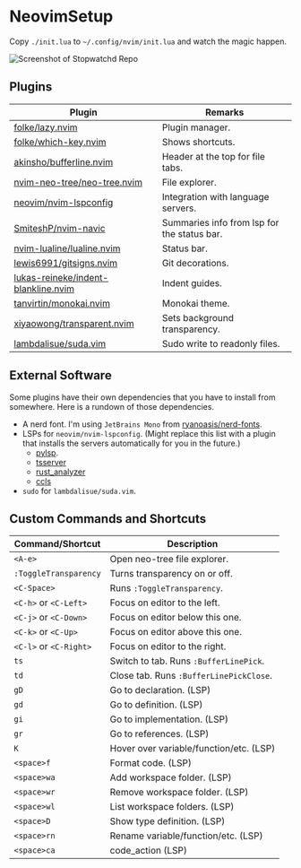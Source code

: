 # NeovimSetup

Copy `./init.lua` to `~/.config/nvim/init.lua` and watch the magic happen.

![Screenshot of Stopwatchd Repo](docs/screenshots/stopwatchd.png)

## Plugins

| Plugin | Remarks |
| ------ | ------- |
| [folke/lazy.nvim](https://github.com/folke/lazy.nvim) | Plugin manager. |
| [folke/which-key.nvim](https://github.com/folke/which-key.nvim) | Shows shortcuts. |
| [akinsho/bufferline.nvim](https://github.com/akinsho/bufferline.nvim) | Header at the top for file tabs. |
| [nvim-neo-tree/neo-tree.nvim](https://github.com/nvim-neo-tree/neo-tree.nvim) | File explorer. |
| [neovim/nvim-lspconfig](https://github.com/neovim/nvim-lspconfig) | Integration with language servers. |
| [SmiteshP/nvim-navic](https://github.com/SmiteshP/nvim-navic) | Summaries info from lsp for the status bar. |
| [nvim-lualine/lualine.nvim](https://github.com/nvim-lualine/lualine.nvim) | Status bar. |
| [lewis6991/gitsigns.nvim](https://github.com/lewis6991/gitsigns.nvim) | Git decorations. |
| [lukas-reineke/indent-blankline.nvim](https://github.com/lukas-reineke/indent-blankline.nvim) | Indent guides. |
| [tanvirtin/monokai.nvim](https://github.com/tanvirtin/monokai.nvim) | Monokai theme. |
| [xiyaowong/transparent.nvim](https://github.com/xiyaowong/transparent.nvim) | Sets background transparency. |
| [lambdalisue/suda.vim](https://github.com/lambdalisue/suda.vim) | Sudo write to readonly files. |

## External Software

Some plugins have their own dependencies that you have to install from somewhere. Here is a rundown of those dependencies.

 - A nerd font. I'm using `JetBrains Mono` from [ryanoasis/nerd-fonts](https://github.com/ryanoasis/nerd-fonts).
 - LSPs for `neovim/nvim-lspconfig`. (Might replace this list with a plugin that installs the servers automatically for you in the future.)
   - [pylsp](https://github.com/python-lsp/python-lsp-server).
   - [tsserver](https://github.com/typescript-language-server/typescript-language-server)
   - [rust_analyzer](https://rust-analyzer.github.io/)
   - [ccls](https://github.com/MaskRay/ccls)
 - `sudo` for `lambdalisue/suda.vim`.

## Custom Commands and Shortcuts

| Command/Shortcut | Description |
| ---------------- | ----------- |
| `<A-e>` | Open neo-tree file explorer. |
| `:ToggleTransparency` | Turns transparency on or off. |
| `<C-Space>` | Runs `:ToggleTransparency`. |
| `<C-h>` or `<C-Left>` | Focus on editor to the left. |
| `<C-j>` or `<C-Down>` | Focus on editor below this one. |
| `<C-k>` or `<C-Up>` | Focus on editor above this one. |
| `<C-l>` or `<C-Right>` | Focus on editor to the right. |
| `ts` | Switch to tab. Runs `:BufferLinePick`. | 
| `td` | Close tab. Runs `:BufferLinePickClose`. |
| `gD` | Go to declaration. (LSP) |
| `gd` | Go to definition. (LSP) |
| `gi` | Go to implementation. (LSP) |
| `gr` | Go to references. (LSP) |
| `K` | Hover over variable/function/etc. (LSP) |
| `<space>f` | Format code. (LSP) |
| `<space>wa` | Add workspace folder. (LSP) |
| `<space>wr` | Remove workspace folder. (LSP) |
| `<space>wl` | List workspace folders. (LSP) |
| `<space>D` | Show type definition. (LSP) |
| `<space>rn` | Rename variable/function/etc. (LSP) |
| `<space>ca` | code_action (LSP) |
